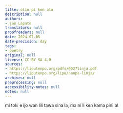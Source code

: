 ```yaml
---
title: olin pi ken ala
description: null
authors:
- jan Lapate
translators: null
proofreaders: null
date: 2024-07-05
date-precision: day
tags:
- poetry
original: null
license: CC-BY-SA 4.0
sources:
- https://liputenpo.org/pdfs/0027linja.pdf
- https://liputenpo.org/lipu/nanpa-linja/
archives: null
preprocessing: null
accessibility-notes: null
notes: null
---
```


mi toki e ijo wan lili tawa sina la, ma ni li ken kama pini a!